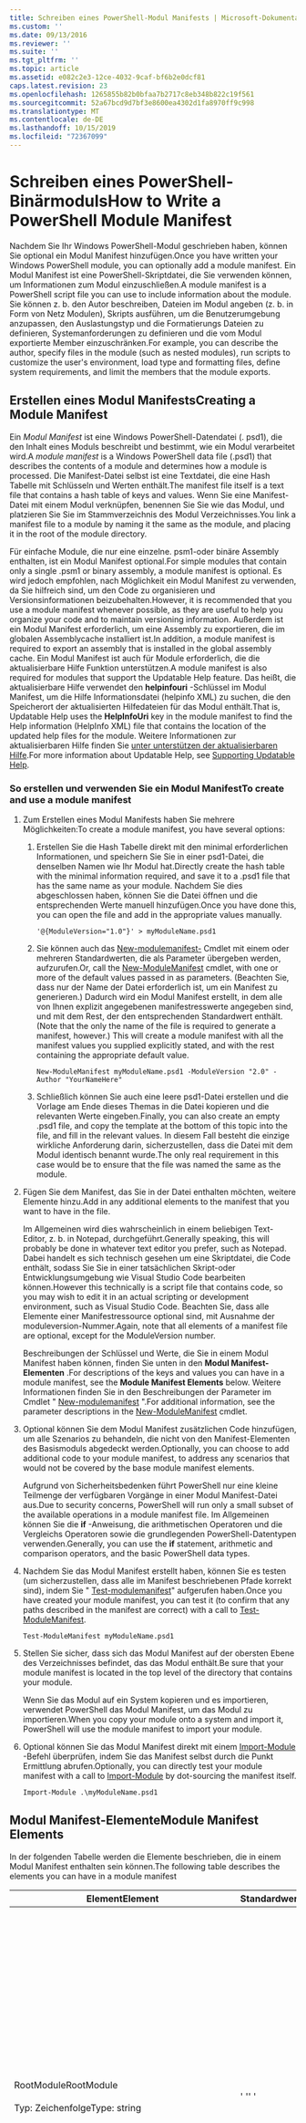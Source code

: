 ```yaml
---
title: Schreiben eines PowerShell-Modul Manifests | Microsoft-Dokumentation
ms.custom: ''
ms.date: 09/13/2016
ms.reviewer: ''
ms.suite: ''
ms.tgt_pltfrm: ''
ms.topic: article
ms.assetid: e082c2e3-12ce-4032-9caf-bf6b2e0dcf81
caps.latest.revision: 23
ms.openlocfilehash: 1265855b82b0bfaa7b2717c8eb348b822c19f561
ms.sourcegitcommit: 52a67bcd9d7bf3e8600ea4302d1fa8970ff9c998
ms.translationtype: MT
ms.contentlocale: de-DE
ms.lasthandoff: 10/15/2019
ms.locfileid: "72367099"
---
```

# <a name="how-to-write-a-powershell-module-manifest"></a><span data-ttu-id="0e5e0-102">Schreiben eines PowerShell-Binärmoduls</span><span class="sxs-lookup"><span data-stu-id="0e5e0-102">How to Write a PowerShell Module Manifest</span></span>

<span data-ttu-id="0e5e0-103">Nachdem Sie Ihr Windows PowerShell-Modul geschrieben haben, können Sie optional ein Modul Manifest hinzufügen.</span><span class="sxs-lookup"><span data-stu-id="0e5e0-103">Once you have written your Windows PowerShell module, you can optionally add a module manifest.</span></span> <span data-ttu-id="0e5e0-104">Ein Modul Manifest ist eine PowerShell-Skriptdatei, die Sie verwenden können, um Informationen zum Modul einzuschließen.</span><span class="sxs-lookup"><span data-stu-id="0e5e0-104">A module manifest is a PowerShell script file you can use to include information about the module.</span></span> <span data-ttu-id="0e5e0-105">Sie können z. b. den Autor beschreiben, Dateien im Modul angeben (z. b. in Form von Netz Modulen), Skripts ausführen, um die Benutzerumgebung anzupassen, den Auslastungstyp und die Formatierungs Dateien zu definieren, Systemanforderungen zu definieren und die vom Modul exportierte Member einzuschränken.</span><span class="sxs-lookup"><span data-stu-id="0e5e0-105">For example, you can describe the author, specify files in the module (such as nested modules), run scripts to customize the user's environment, load type and formatting files, define system requirements, and limit the members that the module exports.</span></span>

## <a name="creating-a-module-manifest"></a><span data-ttu-id="0e5e0-106">Erstellen eines Modul Manifests</span><span class="sxs-lookup"><span data-stu-id="0e5e0-106">Creating a Module Manifest</span></span>

<span data-ttu-id="0e5e0-107">Ein *Modul Manifest* ist eine Windows PowerShell-Datendatei (. psd1), die den Inhalt eines Moduls beschreibt und bestimmt, wie ein Modul verarbeitet wird.</span><span class="sxs-lookup"><span data-stu-id="0e5e0-107">A *module manifest* is a Windows PowerShell data file (.psd1) that describes the contents of a module and determines how a module is processed.</span></span> <span data-ttu-id="0e5e0-108">Die Manifest-Datei selbst ist eine Textdatei, die eine Hash Tabelle mit Schlüsseln und Werten enthält.</span><span class="sxs-lookup"><span data-stu-id="0e5e0-108">The manifest file itself is a text file that contains a hash table of keys and values.</span></span> <span data-ttu-id="0e5e0-109">Wenn Sie eine Manifest-Datei mit einem Modul verknüpfen, benennen Sie Sie wie das Modul, und platzieren Sie Sie im Stammverzeichnis des Modul Verzeichnisses.</span><span class="sxs-lookup"><span data-stu-id="0e5e0-109">You link a manifest file to a module by naming it the same as the module, and placing it in the root of the module directory.</span></span>

<span data-ttu-id="0e5e0-110">Für einfache Module, die nur eine einzelne. psm1-oder binäre Assembly enthalten, ist ein Modul Manifest optional.</span><span class="sxs-lookup"><span data-stu-id="0e5e0-110">For simple modules that contain only a single .psm1 or binary assembly, a module manifest is optional.</span></span> <span data-ttu-id="0e5e0-111">Es wird jedoch empfohlen, nach Möglichkeit ein Modul Manifest zu verwenden, da Sie hilfreich sind, um den Code zu organisieren und Versionsinformationen beizubehalten.</span><span class="sxs-lookup"><span data-stu-id="0e5e0-111">However, it is recommended that you use a module manifest whenever possible, as they are useful to help you organize your code and to maintain versioning information.</span></span> <span data-ttu-id="0e5e0-112">Außerdem ist ein Modul Manifest erforderlich, um eine Assembly zu exportieren, die im globalen Assemblycache installiert ist.</span><span class="sxs-lookup"><span data-stu-id="0e5e0-112">In addition, a module manifest is required to export an assembly that is installed in the global assembly cache.</span></span> <span data-ttu-id="0e5e0-113">Ein Modul Manifest ist auch für Module erforderlich, die die aktualisierbare Hilfe Funktion unterstützen.</span><span class="sxs-lookup"><span data-stu-id="0e5e0-113">A module manifest is also required for modules that support the Updatable Help feature.</span></span> <span data-ttu-id="0e5e0-114">Das heißt, die aktualisierbare Hilfe verwendet den **helpinfouri** -Schlüssel im Modul Manifest, um die Hilfe Informationsdatei (helpinfo XML) zu suchen, die den Speicherort der aktualisierten Hilfedateien für das Modul enthält.</span><span class="sxs-lookup"><span data-stu-id="0e5e0-114">That is, Updatable Help uses the **HelpInfoUri** key in the module manifest to find the Help information (HelpInfo XML) file that contains the location of the updated help files for the module.</span></span> <span data-ttu-id="0e5e0-115">Weitere Informationen zur aktualisierbaren Hilfe finden Sie [unter unterstützen der aktualisierbaren Hilfe](./supporting-updatable-help.md).</span><span class="sxs-lookup"><span data-stu-id="0e5e0-115">For more information about Updatable Help, see [Supporting Updatable Help](./supporting-updatable-help.md).</span></span>

### <a name="to-create-and-use-a-module-manifest"></a><span data-ttu-id="0e5e0-116">So erstellen und verwenden Sie ein Modul Manifest</span><span class="sxs-lookup"><span data-stu-id="0e5e0-116">To create and use a module manifest</span></span>

1. <span data-ttu-id="0e5e0-117">Zum Erstellen eines Modul Manifests haben Sie mehrere Möglichkeiten:</span><span class="sxs-lookup"><span data-stu-id="0e5e0-117">To create a module manifest, you have several options:</span></span>

   1. <span data-ttu-id="0e5e0-118">Erstellen Sie die Hash Tabelle direkt mit den minimal erforderlichen Informationen, und speichern Sie Sie in einer psd1-Datei, die denselben Namen wie Ihr Modul hat.</span><span class="sxs-lookup"><span data-stu-id="0e5e0-118">Directly create the hash table with the minimal information required, and save it to a .psd1 file that has the same name as your module.</span></span> <span data-ttu-id="0e5e0-119">Nachdem Sie dies abgeschlossen haben, können Sie die Datei öffnen und die entsprechenden Werte manuell hinzufügen.</span><span class="sxs-lookup"><span data-stu-id="0e5e0-119">Once you have done this, you can open the file and add in the appropriate values manually.</span></span>

      `'@{ModuleVersion="1.0"}' > myModuleName.psd1`

   2. <span data-ttu-id="0e5e0-120">Sie können auch das [New-modulemanifest-](/powershell/module/Microsoft.PowerShell.Core/New-ModuleManifest) Cmdlet mit einem oder mehreren Standardwerten, die als Parameter übergeben werden, aufzurufen.</span><span class="sxs-lookup"><span data-stu-id="0e5e0-120">Or, call the [New-ModuleManifest](/powershell/module/Microsoft.PowerShell.Core/New-ModuleManifest) cmdlet, with one or more of the default values passed in as parameters.</span></span> <span data-ttu-id="0e5e0-121">(Beachten Sie, dass nur der Name der Datei erforderlich ist, um ein Manifest zu generieren.) Dadurch wird ein Modul Manifest erstellt, in dem alle von Ihnen explizit angegebenen manifestresswerte angegeben sind, und mit dem Rest, der den entsprechenden Standardwert enthält.</span><span class="sxs-lookup"><span data-stu-id="0e5e0-121">(Note that the only the name of the file is required to generate a manifest, however.) This will create a module manifest with all the manifest values you supplied explicitly stated, and with the rest containing the appropriate default value.</span></span>

      `New-ModuleManifest myModuleName.psd1 -ModuleVersion "2.0" -Author "YourNameHere"`

   3. <span data-ttu-id="0e5e0-122">Schließlich können Sie auch eine leere psd1-Datei erstellen und die Vorlage am Ende dieses Themas in die Datei kopieren und die relevanten Werte eingeben.</span><span class="sxs-lookup"><span data-stu-id="0e5e0-122">Finally, you can also create an empty .psd1 file, and copy the template at the bottom of this topic into the file, and fill in the relevant values.</span></span> <span data-ttu-id="0e5e0-123">In diesem Fall besteht die einzige wirkliche Anforderung darin, sicherzustellen, dass die Datei mit dem Modul identisch benannt wurde.</span><span class="sxs-lookup"><span data-stu-id="0e5e0-123">The only real requirement in this case would be to ensure that the file was named the same as the module.</span></span>

2. <span data-ttu-id="0e5e0-124">Fügen Sie dem Manifest, das Sie in der Datei enthalten möchten, weitere Elemente hinzu.</span><span class="sxs-lookup"><span data-stu-id="0e5e0-124">Add in any additional elements to the manifest that you want to have in the file.</span></span>

   <span data-ttu-id="0e5e0-125">Im Allgemeinen wird dies wahrscheinlich in einem beliebigen Text-Editor, z. b. in Notepad, durchgeführt.</span><span class="sxs-lookup"><span data-stu-id="0e5e0-125">Generally speaking, this will probably be done in whatever text editor you prefer, such as Notepad.</span></span> <span data-ttu-id="0e5e0-126">Dabei handelt es sich technisch gesehen um eine Skriptdatei, die Code enthält, sodass Sie Sie in einer tatsächlichen Skript-oder Entwicklungsumgebung wie Visual Studio Code bearbeiten können.</span><span class="sxs-lookup"><span data-stu-id="0e5e0-126">However this technically is a script file that contains code, so you may wish to edit it in an actual scripting or development environment, such as Visual Studio Code.</span></span> <span data-ttu-id="0e5e0-127">Beachten Sie, dass alle Elemente einer Manifestressource optional sind, mit Ausnahme der moduleversion-Nummer.</span><span class="sxs-lookup"><span data-stu-id="0e5e0-127">Again, note that all elements of a manifest file are optional, except for the ModuleVersion number.</span></span>

   <span data-ttu-id="0e5e0-128">Beschreibungen der Schlüssel und Werte, die Sie in einem Modul Manifest haben können, finden Sie unten in den **Modul Manifest-Elementen** .</span><span class="sxs-lookup"><span data-stu-id="0e5e0-128">For descriptions of the keys and values you can have in a module manifest, see the **Module Manifest Elements** below.</span></span> <span data-ttu-id="0e5e0-129">Weitere Informationen finden Sie in den Beschreibungen der Parameter im Cmdlet " [New-modulemanifest](/powershell/module/Microsoft.PowerShell.Core/New-ModuleManifest) ".</span><span class="sxs-lookup"><span data-stu-id="0e5e0-129">For additional information, see the parameter descriptions in the  [New-ModuleManifest](/powershell/module/Microsoft.PowerShell.Core/New-ModuleManifest) cmdlet.</span></span>

3. <span data-ttu-id="0e5e0-130">Optional können Sie dem Modul Manifest zusätzlichen Code hinzufügen, um alle Szenarios zu behandeln, die nicht von den Manifest-Elementen des Basismoduls abgedeckt werden.</span><span class="sxs-lookup"><span data-stu-id="0e5e0-130">Optionally, you can choose to add additional code to your module manifest, to address any scenarios that would not be covered by the base module manifest elements.</span></span>

   <span data-ttu-id="0e5e0-131">Aufgrund von Sicherheitsbedenken führt PowerShell nur eine kleine Teilmenge der verfügbaren Vorgänge in einer Modul Manifest-Datei aus.</span><span class="sxs-lookup"><span data-stu-id="0e5e0-131">Due to security concerns, PowerShell will run only a small subset of the available operations in a module manifest file.</span></span> <span data-ttu-id="0e5e0-132">Im Allgemeinen können Sie die **if** -Anweisung, die arithmetischen Operatoren und die Vergleichs Operatoren sowie die grundlegenden PowerShell-Datentypen verwenden.</span><span class="sxs-lookup"><span data-stu-id="0e5e0-132">Generally, you can use the **if** statement, arithmetic and comparison operators, and the basic PowerShell data types.</span></span>

4. <span data-ttu-id="0e5e0-133">Nachdem Sie das Modul Manifest erstellt haben, können Sie es testen (um sicherzustellen, dass alle im Manifest beschriebenen Pfade korrekt sind), indem Sie " [Test-modulemanifest](/powershell/module/Microsoft.PowerShell.Core/Test-ModuleManifest)" aufgerufen haben.</span><span class="sxs-lookup"><span data-stu-id="0e5e0-133">Once you have created your module manifest, you can test it (to confirm that any paths described in the manifest are correct) with a call to [Test-ModuleManifest](/powershell/module/Microsoft.PowerShell.Core/Test-ModuleManifest).</span></span>

   `Test-ModuleManifest myModuleName.psd1`

5. <span data-ttu-id="0e5e0-134">Stellen Sie sicher, dass sich das Modul Manifest auf der obersten Ebene des Verzeichnisses befindet, das das Modul enthält.</span><span class="sxs-lookup"><span data-stu-id="0e5e0-134">Be sure that your module manifest is located in the top level of the directory that contains your module.</span></span>

   <span data-ttu-id="0e5e0-135">Wenn Sie das Modul auf ein System kopieren und es importieren, verwendet PowerShell das Modul Manifest, um das Modul zu importieren.</span><span class="sxs-lookup"><span data-stu-id="0e5e0-135">When you copy your module onto a system and import it, PowerShell will use the module manifest to import your module.</span></span>

6. <span data-ttu-id="0e5e0-136">Optional können Sie das Modul Manifest direkt mit einem [Import-Module](/powershell/module/Microsoft.PowerShell.Core/Import-Module) -Befehl überprüfen, indem Sie das Manifest selbst durch die Punkt Ermittlung abrufen.</span><span class="sxs-lookup"><span data-stu-id="0e5e0-136">Optionally, you can directly test your module manifest with a call to [Import-Module](/powershell/module/Microsoft.PowerShell.Core/Import-Module) by dot-sourcing the manifest itself.</span></span>

   `Import-Module .\myModuleName.psd1`

## <a name="module-manifest-elements"></a><span data-ttu-id="0e5e0-137">Modul Manifest-Elemente</span><span class="sxs-lookup"><span data-stu-id="0e5e0-137">Module Manifest Elements</span></span>

<span data-ttu-id="0e5e0-138">In der folgenden Tabelle werden die Elemente beschrieben, die in einem Modul Manifest enthalten sein können.</span><span class="sxs-lookup"><span data-stu-id="0e5e0-138">The following table describes the elements you can have in a module manifest</span></span>

|<span data-ttu-id="0e5e0-139">Element</span><span class="sxs-lookup"><span data-stu-id="0e5e0-139">Element</span></span>|<span data-ttu-id="0e5e0-140">Standardwert</span><span class="sxs-lookup"><span data-stu-id="0e5e0-140">Default</span></span>|<span data-ttu-id="0e5e0-141">Description</span><span class="sxs-lookup"><span data-stu-id="0e5e0-141">Description</span></span>|
|-------------|-------------|-----------------|
|<span data-ttu-id="0e5e0-142">RootModule</span><span class="sxs-lookup"><span data-stu-id="0e5e0-142">RootModule</span></span><br /><br /> <span data-ttu-id="0e5e0-143">Typ: Zeichenfolge</span><span class="sxs-lookup"><span data-stu-id="0e5e0-143">Type: string</span></span>|<span data-ttu-id="0e5e0-144">' '</span><span class="sxs-lookup"><span data-stu-id="0e5e0-144">' '</span></span>|<span data-ttu-id="0e5e0-145">Skript Modul oder binäre Modul Datei, die diesem Manifest zugeordnet ist.</span><span class="sxs-lookup"><span data-stu-id="0e5e0-145">Script module or binary module file associated with this manifest.</span></span> <span data-ttu-id="0e5e0-146">In früheren Versionen von PowerShell wurde dieses Element als "moduletoprocess" bezeichnet.</span><span class="sxs-lookup"><span data-stu-id="0e5e0-146">Previous versions of PowerShell called this element the ModuleToProcess.</span></span><br /><br /> <span data-ttu-id="0e5e0-147">Mögliche Typen für das Stamm Modul können leer sein (wodurch dies ein **Manifest** -Modul ist), der Name eines Skript Moduls (. psm1, bei dem es sich um ein **Skript** Modul handelt) oder der Name eines binären Moduls (. exe oder. dll), das als **binäres** Modul verwendet wird.</span><span class="sxs-lookup"><span data-stu-id="0e5e0-147">Possible types for the root module can be empty (which will make this a **Manifest** module), the name of a script module (.psm1, which makes this a **Script** module), or the name of a binary module (.exe or .dll, which makes this a **Binary** module).</span></span> <span data-ttu-id="0e5e0-148">Wenn Sie den Namen eines Modul Manifests (. psd1) oder eine Skriptdatei (. ps1) in diesem Element platzieren, tritt ein Fehler auf.</span><span class="sxs-lookup"><span data-stu-id="0e5e0-148">Placing the name of a module manifest (.psd1) or a script file (.ps1) in this element will cause an error to occur.</span></span>|
|<span data-ttu-id="0e5e0-149">ModuleVersion</span><span class="sxs-lookup"><span data-stu-id="0e5e0-149">ModuleVersion</span></span><br /><br /> <span data-ttu-id="0e5e0-150">Typ: Zeichenfolge</span><span class="sxs-lookup"><span data-stu-id="0e5e0-150">Type: string</span></span>|<span data-ttu-id="0e5e0-151">1.0</span><span class="sxs-lookup"><span data-stu-id="0e5e0-151">1.0</span></span>|<span data-ttu-id="0e5e0-152">Versionsnummer dieses Moduls.</span><span class="sxs-lookup"><span data-stu-id="0e5e0-152">Version number of this module.</span></span> <span data-ttu-id="0e5e0-153">Die Zeichenfolge muss in [System. Version] konvertiert werden können.</span><span class="sxs-lookup"><span data-stu-id="0e5e0-153">The string must be able to convert to [System.Version].</span></span> <span data-ttu-id="0e5e0-154">Das heißt, "#. #. #. #. #".</span><span class="sxs-lookup"><span data-stu-id="0e5e0-154">That is, '#.#.#.#.#'.</span></span> <span data-ttu-id="0e5e0-155">`Import-Module` lädt das erste Modul, das auf dem **$psModulePath** gefunden wird, das mit dem Namen übereinstimmt, und verfügt mindestens über eine "moduleversion", wie der `-MinimumVersion`-Parameter.</span><span class="sxs-lookup"><span data-stu-id="0e5e0-155">`Import-Module` will load the first module it finds on the **$psModulePath** that matches the name, and has at least as high a ModuleVersion, as the `-MinimumVersion` parameter.</span></span> <span data-ttu-id="0e5e0-156">Verwenden Sie stattdessen den @ no__t-0-Parameter, um eine bestimmte Version zu importieren.</span><span class="sxs-lookup"><span data-stu-id="0e5e0-156">To import a specific version, use the`-RequiredVersion` parameter, instead.</span></span><br /><br /> <span data-ttu-id="0e5e0-157">Beispiel: `ModuleVersion = '1.0'`</span><span class="sxs-lookup"><span data-stu-id="0e5e0-157">Example: `ModuleVersion = '1.0'`</span></span>|
|<span data-ttu-id="0e5e0-158">GUID</span><span class="sxs-lookup"><span data-stu-id="0e5e0-158">GUID</span></span><br /><br /> <span data-ttu-id="0e5e0-159">Typ: Zeichenfolge</span><span class="sxs-lookup"><span data-stu-id="0e5e0-159">Type: string</span></span>|<span data-ttu-id="0e5e0-160">Automatisch generierte GUID</span><span class="sxs-lookup"><span data-stu-id="0e5e0-160">Autogenerated GUID</span></span>|<span data-ttu-id="0e5e0-161">ID, die zur eindeutigen Identifizierung dieses Moduls verwendet wird.</span><span class="sxs-lookup"><span data-stu-id="0e5e0-161">ID used to uniquely identify this module.</span></span> <span data-ttu-id="0e5e0-162">Beachten Sie, dass Sie zurzeit kein Modul nach GUID importieren können.</span><span class="sxs-lookup"><span data-stu-id="0e5e0-162">Note that you cannot currently import a module by GUID.</span></span><br /><br /> <span data-ttu-id="0e5e0-163">Beispiel: `GUID = 'cfc45206-1e49-459d-a8ad-5b571ef94857'`</span><span class="sxs-lookup"><span data-stu-id="0e5e0-163">Example: `GUID = 'cfc45206-1e49-459d-a8ad-5b571ef94857'`</span></span>|
|<span data-ttu-id="0e5e0-164">Autor</span><span class="sxs-lookup"><span data-stu-id="0e5e0-164">Author</span></span><br /><br /> <span data-ttu-id="0e5e0-165">Typ: Zeichenfolge</span><span class="sxs-lookup"><span data-stu-id="0e5e0-165">Type: string</span></span>|<span data-ttu-id="0e5e0-166">Keine</span><span class="sxs-lookup"><span data-stu-id="0e5e0-166">None</span></span>|<span data-ttu-id="0e5e0-167">Autor dieses Moduls.</span><span class="sxs-lookup"><span data-stu-id="0e5e0-167">Author of this module.</span></span><br /><br /> <span data-ttu-id="0e5e0-168">Beispiel: `Author = 'AuthorNameHere'`</span><span class="sxs-lookup"><span data-stu-id="0e5e0-168">Example: `Author = 'AuthorNameHere'`</span></span>|
|<span data-ttu-id="0e5e0-169">CompanyName</span><span class="sxs-lookup"><span data-stu-id="0e5e0-169">CompanyName</span></span><br /><br /> <span data-ttu-id="0e5e0-170">Typ: Zeichenfolge</span><span class="sxs-lookup"><span data-stu-id="0e5e0-170">Type: string</span></span>|<span data-ttu-id="0e5e0-171">Unbekannt</span><span class="sxs-lookup"><span data-stu-id="0e5e0-171">Unknown</span></span>|<span data-ttu-id="0e5e0-172">Unternehmen oder Hersteller dieses Moduls.</span><span class="sxs-lookup"><span data-stu-id="0e5e0-172">Company or vendor of this module.</span></span><br /><br /> <span data-ttu-id="0e5e0-173">Beispiel: `CompanyName = 'Fabrikam'`</span><span class="sxs-lookup"><span data-stu-id="0e5e0-173">Example: `CompanyName = 'Fabrikam'`</span></span>|
|<span data-ttu-id="0e5e0-174">Urheberrecht</span><span class="sxs-lookup"><span data-stu-id="0e5e0-174">Copyright</span></span><br /><br /> <span data-ttu-id="0e5e0-175">Typ: Zeichenfolge</span><span class="sxs-lookup"><span data-stu-id="0e5e0-175">Type: string</span></span>|<span data-ttu-id="0e5e0-176">(c) [currentyear] [Author].</span><span class="sxs-lookup"><span data-stu-id="0e5e0-176">(c) [currentYear] [Author].</span></span> <span data-ttu-id="0e5e0-177">Alle Rechte vorbehalten.</span><span class="sxs-lookup"><span data-stu-id="0e5e0-177">All rights reserved.</span></span>|<span data-ttu-id="0e5e0-178">Copyright-Anweisung für dieses Modul.</span><span class="sxs-lookup"><span data-stu-id="0e5e0-178">Copyright statement for this module.</span></span><br /><br /> <span data-ttu-id="0e5e0-179">Beispiel: `Copyright = '2016 AuthorName. All rights reserved.'`</span><span class="sxs-lookup"><span data-stu-id="0e5e0-179">Example: `Copyright = '2016 AuthorName. All rights reserved.'`</span></span>|
|<span data-ttu-id="0e5e0-180">Description</span><span class="sxs-lookup"><span data-stu-id="0e5e0-180">Description</span></span><br /><br /> <span data-ttu-id="0e5e0-181">Typ: Zeichenfolge</span><span class="sxs-lookup"><span data-stu-id="0e5e0-181">Type: string</span></span>|<span data-ttu-id="0e5e0-182">' '</span><span class="sxs-lookup"><span data-stu-id="0e5e0-182">' '</span></span>|<span data-ttu-id="0e5e0-183">Beschreibung der von diesem Modul bereitgestellten Funktionalität.</span><span class="sxs-lookup"><span data-stu-id="0e5e0-183">Description of the functionality provided by this module.</span></span><br /><br /> <span data-ttu-id="0e5e0-184">Beispiel: `Description = 'This is a description of a module.'`</span><span class="sxs-lookup"><span data-stu-id="0e5e0-184">Example: `Description = 'This is a description of a module.'`</span></span>|
|<span data-ttu-id="0e5e0-185">PowerShellVersion</span><span class="sxs-lookup"><span data-stu-id="0e5e0-185">PowerShellVersion</span></span><br /><br /> <span data-ttu-id="0e5e0-186">Typ: Zeichenfolge</span><span class="sxs-lookup"><span data-stu-id="0e5e0-186">Type: string</span></span>|<span data-ttu-id="0e5e0-187">' '</span><span class="sxs-lookup"><span data-stu-id="0e5e0-187">' '</span></span>|<span data-ttu-id="0e5e0-188">Mindestens erforderliche Version der Windows PowerShell-Engine, die von diesem Modul benötigt wird.</span><span class="sxs-lookup"><span data-stu-id="0e5e0-188">Minimum version of the Windows PowerShell engine required by this module.</span></span> <span data-ttu-id="0e5e0-189">Aktuelle gültige Werte sind 1,0, 2,0, 3,0, 4,0 und 5,0.</span><span class="sxs-lookup"><span data-stu-id="0e5e0-189">Current valid values are 1.0, 2.0, 3.0, 4.0, and 5.0.</span></span><br /><br /> <span data-ttu-id="0e5e0-190">Beispiel: `PowerShellVersion = '5.0'`</span><span class="sxs-lookup"><span data-stu-id="0e5e0-190">Example: `PowerShellVersion = '5.0'`</span></span>|
|<span data-ttu-id="0e5e0-191">Powershellhostname</span><span class="sxs-lookup"><span data-stu-id="0e5e0-191">PowerShellHostName</span></span><br /><br /> <span data-ttu-id="0e5e0-192">Typ: Zeichenfolge</span><span class="sxs-lookup"><span data-stu-id="0e5e0-192">Type: string</span></span>|<span data-ttu-id="0e5e0-193">' '</span><span class="sxs-lookup"><span data-stu-id="0e5e0-193">' '</span></span>|<span data-ttu-id="0e5e0-194">Gibt den Namen des Windows PowerShell-Hosts an, der für das Modul erforderlich ist.</span><span class="sxs-lookup"><span data-stu-id="0e5e0-194">Specifies the name of the Windows PowerShell host that is required by the module.</span></span> <span data-ttu-id="0e5e0-195">Dieser Name wird von Windows PowerShell bereitgestellt.</span><span class="sxs-lookup"><span data-stu-id="0e5e0-195">This name is provided by Windows PowerShell.</span></span> <span data-ttu-id="0e5e0-196">Um den Namen eines Host Programms zu suchen, geben Sie im Programm Folgendes ein: `$host.name`.</span><span class="sxs-lookup"><span data-stu-id="0e5e0-196">To find the name of a host program, in the program, type: `$host.name` .</span></span><br /><br /> <span data-ttu-id="0e5e0-197">Beispiel: `PowerShellHostName = 'Windows PowerShell ISE Host'`</span><span class="sxs-lookup"><span data-stu-id="0e5e0-197">Example: `PowerShellHostName = 'Windows PowerShell ISE Host'`</span></span>|
|<span data-ttu-id="0e5e0-198">Powershellhostversion</span><span class="sxs-lookup"><span data-stu-id="0e5e0-198">PowerShellHostVersion</span></span><br /><br /> <span data-ttu-id="0e5e0-199">Typ: Zeichenfolge</span><span class="sxs-lookup"><span data-stu-id="0e5e0-199">Type: string</span></span>|<span data-ttu-id="0e5e0-200">' '</span><span class="sxs-lookup"><span data-stu-id="0e5e0-200">' '</span></span>|<span data-ttu-id="0e5e0-201">Mindestens erforderliche Version des Windows PowerShell-Hosts, die von diesem Modul benötigt wird.</span><span class="sxs-lookup"><span data-stu-id="0e5e0-201">Minimum version of the Windows PowerShell host required by this module.</span></span><br /><br /> <span data-ttu-id="0e5e0-202">Beispiel: `PowerShellHostVersion = '2.0'`</span><span class="sxs-lookup"><span data-stu-id="0e5e0-202">Example: `PowerShellHostVersion = '2.0'`</span></span>|
|<span data-ttu-id="0e5e0-203">Dotnetframeworkversion</span><span class="sxs-lookup"><span data-stu-id="0e5e0-203">DotNetFrameworkVersion</span></span><br /><br /> <span data-ttu-id="0e5e0-204">Typ: Zeichenfolge</span><span class="sxs-lookup"><span data-stu-id="0e5e0-204">Type: string</span></span>|<span data-ttu-id="0e5e0-205">' '</span><span class="sxs-lookup"><span data-stu-id="0e5e0-205">' '</span></span>|<span data-ttu-id="0e5e0-206">Mindestens erforderliche Version Microsoft .NET Frameworks, die von diesem Modul benötigt wird.</span><span class="sxs-lookup"><span data-stu-id="0e5e0-206">Minimum version of Microsoft .NET Framework required by this module.</span></span><br /><br /> <span data-ttu-id="0e5e0-207">Beispiel: `DotNetFrameworkVersion = '3.5'`</span><span class="sxs-lookup"><span data-stu-id="0e5e0-207">Example: `DotNetFrameworkVersion = '3.5'`</span></span>|
|<span data-ttu-id="0e5e0-208">CLRVersion</span><span class="sxs-lookup"><span data-stu-id="0e5e0-208">CLRVersion</span></span><br /><br /> <span data-ttu-id="0e5e0-209">Typ: Zeichenfolge</span><span class="sxs-lookup"><span data-stu-id="0e5e0-209">Type: string</span></span>|<span data-ttu-id="0e5e0-210">' '</span><span class="sxs-lookup"><span data-stu-id="0e5e0-210">' '</span></span>|<span data-ttu-id="0e5e0-211">Die für dieses Modul erforderliche Mindestversion des Common Language Runtime (CLR).</span><span class="sxs-lookup"><span data-stu-id="0e5e0-211">Minimum version of the common language runtime (CLR) required by this module.</span></span><br /><br /> <span data-ttu-id="0e5e0-212">Beispiel: `CLRVersion = '3.5'`</span><span class="sxs-lookup"><span data-stu-id="0e5e0-212">Example: `CLRVersion = '3.5'`</span></span>|
|<span data-ttu-id="0e5e0-213">ProcessorArchitecture</span><span class="sxs-lookup"><span data-stu-id="0e5e0-213">ProcessorArchitecture</span></span><br /><br /> <span data-ttu-id="0e5e0-214">Typ: Zeichenfolge</span><span class="sxs-lookup"><span data-stu-id="0e5e0-214">Type: string</span></span>|<span data-ttu-id="0e5e0-215">' '</span><span class="sxs-lookup"><span data-stu-id="0e5e0-215">' '</span></span>|<span data-ttu-id="0e5e0-216">Die Prozessorarchitektur (None, x86, amd64), die für dieses Modul erforderlich ist.</span><span class="sxs-lookup"><span data-stu-id="0e5e0-216">Processor architecture (None, X86, Amd64) required by this module.</span></span> <span data-ttu-id="0e5e0-217">Gültige Werte sind x86, AMD64, IA64 und None (unbekannt oder nicht angegeben).</span><span class="sxs-lookup"><span data-stu-id="0e5e0-217">Valid values are x86, AMD64, IA64, and None (unknown or unspecified).</span></span><br /><br /> <span data-ttu-id="0e5e0-218">Beispiel: `ProcessorArchitecture = 'x86'`</span><span class="sxs-lookup"><span data-stu-id="0e5e0-218">Example: `ProcessorArchitecture = 'x86'`</span></span>|
|<span data-ttu-id="0e5e0-219">RequiredModules</span><span class="sxs-lookup"><span data-stu-id="0e5e0-219">RequiredModules</span></span><br /><br /> <span data-ttu-id="0e5e0-220">Type: [String []]</span><span class="sxs-lookup"><span data-stu-id="0e5e0-220">Type: [string[]]</span></span>|<span data-ttu-id="0e5e0-221">@()</span><span class="sxs-lookup"><span data-stu-id="0e5e0-221">@()</span></span>|<span data-ttu-id="0e5e0-222">Module, die vor dem Importieren dieses Moduls in die globale Umgebung importiert werden müssen.</span><span class="sxs-lookup"><span data-stu-id="0e5e0-222">Modules that must be imported into the global environment prior to importing this module.</span></span> <span data-ttu-id="0e5e0-223">Dadurch werden alle aufgeführten Module geladen, sofern Sie nicht bereits geladen wurden.</span><span class="sxs-lookup"><span data-stu-id="0e5e0-223">This will load any modules listed unless they have already been loaded.</span></span> <span data-ttu-id="0e5e0-224">(Beispielsweise könnten einige Module bereits durch ein anderes Modul geladen worden sein.)</span><span class="sxs-lookup"><span data-stu-id="0e5e0-224">(For example, some modules may already be loaded by a different module.).</span></span> <span data-ttu-id="0e5e0-225">Es ist auch möglich, eine bestimmte Version anzugeben, die mit `RequiredVersion` geladen werden soll, anstatt `ModuleVersion`.</span><span class="sxs-lookup"><span data-stu-id="0e5e0-225">It is also possible to specify a specific version to load using `RequiredVersion` rather than `ModuleVersion`.</span></span> <span data-ttu-id="0e5e0-226">Wenn Sie `ModuleVersion` verwenden, wird die neueste Version geladen, die mindestens mit der angegebenen Version verfügbar ist.</span><span class="sxs-lookup"><span data-stu-id="0e5e0-226">When using `ModuleVersion` it will load the newest version available with a minimum of the version specified.</span></span><br /><br /> <span data-ttu-id="0e5e0-227">Beispiel: `RequiredModules = @(@{ModuleName="myDependentModule"; ModuleVersion="2.0"; Guid="cfc45206-1e49-459d-a8ad-5b571ef94857"})`</span><span class="sxs-lookup"><span data-stu-id="0e5e0-227">Example: `RequiredModules = @(@{ModuleName="myDependentModule"; ModuleVersion="2.0"; Guid="cfc45206-1e49-459d-a8ad-5b571ef94857"})`</span></span><br /><br /> <span data-ttu-id="0e5e0-228">Beispiel: `RequiredModules = @(@{ModuleName="myDependentModule"; RequiredVersion="1.5"; Guid="cfc45206-1e49-459d-a8ad-5b571ef94857"})`</span><span class="sxs-lookup"><span data-stu-id="0e5e0-228">Example: `RequiredModules = @(@{ModuleName="myDependentModule"; RequiredVersion="1.5"; Guid="cfc45206-1e49-459d-a8ad-5b571ef94857"})`</span></span>|
|<span data-ttu-id="0e5e0-229">Requirements dassemblys</span><span class="sxs-lookup"><span data-stu-id="0e5e0-229">RequiredAssemblies</span></span><br /><br /> <span data-ttu-id="0e5e0-230">Type: [String []]</span><span class="sxs-lookup"><span data-stu-id="0e5e0-230">Type: [string[]]</span></span>|<span data-ttu-id="0e5e0-231">@()</span><span class="sxs-lookup"><span data-stu-id="0e5e0-231">@()</span></span>|<span data-ttu-id="0e5e0-232">Assemblys, die vor dem Importieren dieses Moduls geladen werden müssen.</span><span class="sxs-lookup"><span data-stu-id="0e5e0-232">Assemblies that must be loaded prior to importing this module.</span></span><br /><br /> <span data-ttu-id="0e5e0-233">Beachten Sie, dass PowerShell im Gegensatz zu Requirements dmodules die Requirements dassemblys lädt, wenn Sie nicht bereits geladen sind.</span><span class="sxs-lookup"><span data-stu-id="0e5e0-233">Note that unlike RequiredModules, PowerShell will load the RequiredAssemblies if they are not already loaded.</span></span>|
|<span data-ttu-id="0e5e0-234">ScriptsToProcess</span><span class="sxs-lookup"><span data-stu-id="0e5e0-234">ScriptsToProcess</span></span><br /><br /> <span data-ttu-id="0e5e0-235">Type: [String []]</span><span class="sxs-lookup"><span data-stu-id="0e5e0-235">Type: [string[]]</span></span>|<span data-ttu-id="0e5e0-236">@()</span><span class="sxs-lookup"><span data-stu-id="0e5e0-236">@()</span></span>|<span data-ttu-id="0e5e0-237">Skriptdateien (. ps1), die im Sitzungszustand des Aufrufers ausgeführt werden, wenn das Modul importiert wird.</span><span class="sxs-lookup"><span data-stu-id="0e5e0-237">Script (.ps1) files that are run in the caller's session state when the module is imported.</span></span> <span data-ttu-id="0e5e0-238">Dabei kann es sich um den globalen Sitzungs Status oder, bei genetzten Modulen, um den Sitzungszustand eines anderen Moduls handeln.</span><span class="sxs-lookup"><span data-stu-id="0e5e0-238">This could be the global session state or, for nested modules, the session state of another module.</span></span> <span data-ttu-id="0e5e0-239">Sie können diese Skripts verwenden, um eine Umgebung so vorzubereiten, wie Sie ein Anmelde Skript verwenden können.</span><span class="sxs-lookup"><span data-stu-id="0e5e0-239">You can use these scripts to prepare an environment just as you might use a login script.</span></span><br /><br /> <span data-ttu-id="0e5e0-240">Diese Skripts werden ausgeführt, bevor eines der im Manifest aufgelisteten Module geladen wird.</span><span class="sxs-lookup"><span data-stu-id="0e5e0-240">These scripts are run before any of the modules listed in the manifest are loaded.</span></span>|
|<span data-ttu-id="0e5e0-241">Typestoprocess</span><span class="sxs-lookup"><span data-stu-id="0e5e0-241">TypesToProcess</span></span><br /><br /> <span data-ttu-id="0e5e0-242">Type: [String []]</span><span class="sxs-lookup"><span data-stu-id="0e5e0-242">Type: [string[]]</span></span>|<span data-ttu-id="0e5e0-243">@()</span><span class="sxs-lookup"><span data-stu-id="0e5e0-243">@()</span></span>|<span data-ttu-id="0e5e0-244">Geben Sie beim Importieren dieses Moduls Dateien (. ps1xml) ein, die geladen werden sollen.</span><span class="sxs-lookup"><span data-stu-id="0e5e0-244">Type files (.ps1xml) to be loaded when importing this module.</span></span>|
|<span data-ttu-id="0e5e0-245">Formatstoprocess</span><span class="sxs-lookup"><span data-stu-id="0e5e0-245">FormatsToProcess</span></span><br /><br /> <span data-ttu-id="0e5e0-246">Type: [String []]</span><span class="sxs-lookup"><span data-stu-id="0e5e0-246">Type: [string[]]</span></span>|<span data-ttu-id="0e5e0-247">@()</span><span class="sxs-lookup"><span data-stu-id="0e5e0-247">@()</span></span>|<span data-ttu-id="0e5e0-248">Format Dateien (. ps1xml), die beim Importieren dieses Moduls geladen werden.</span><span class="sxs-lookup"><span data-stu-id="0e5e0-248">Format files (.ps1xml) to be loaded when importing this module.</span></span>|
|<span data-ttu-id="0e5e0-249">NestedModules</span><span class="sxs-lookup"><span data-stu-id="0e5e0-249">NestedModules</span></span><br /><br /> <span data-ttu-id="0e5e0-250">Type: [String []]</span><span class="sxs-lookup"><span data-stu-id="0e5e0-250">Type: [string[]]</span></span>|<span data-ttu-id="0e5e0-251">@()</span><span class="sxs-lookup"><span data-stu-id="0e5e0-251">@()</span></span>|<span data-ttu-id="0e5e0-252">Module, die als geclusterte Module des Moduls importiert werden sollen, das in rootmodule/moduletoprocess angegeben ist.</span><span class="sxs-lookup"><span data-stu-id="0e5e0-252">Modules to import as nested modules of the module specified in RootModule/ModuleToProcess.</span></span><br /><br /> <span data-ttu-id="0e5e0-253">Das Hinzufügen eines Modulnamens zu diesem Element ähnelt dem Aufrufen von `Import-Module` innerhalb Ihres Skripts oder Assemblycodes.</span><span class="sxs-lookup"><span data-stu-id="0e5e0-253">Adding a module name to this element is similar to calling `Import-Module` from within your script or assembly code.</span></span> <span data-ttu-id="0e5e0-254">Der Hauptunterschied besteht darin, dass Sie leichter erkennen können, was Sie hier in der Manifest-Datei laden.</span><span class="sxs-lookup"><span data-stu-id="0e5e0-254">The main difference is that it's easier to see what you are loading here in the manifest file.</span></span> <span data-ttu-id="0e5e0-255">Wenn ein Modul hier nicht geladen werden kann, haben Sie das eigentliche Modul noch nicht geladen.</span><span class="sxs-lookup"><span data-stu-id="0e5e0-255">Also, if a module fails to load here, you will not yet have loaded your actual module.</span></span><br /><br /> <span data-ttu-id="0e5e0-256">Zusätzlich zu anderen Modulen können Sie auch Skriptdateien (. ps1) hier laden.</span><span class="sxs-lookup"><span data-stu-id="0e5e0-256">In addition to other modules, you may also load script (.ps1) files here.</span></span> <span data-ttu-id="0e5e0-257">Diese Dateien werden im Kontext des root-Moduls ausgeführt.</span><span class="sxs-lookup"><span data-stu-id="0e5e0-257">These files will execute in the context of the root module.</span></span> <span data-ttu-id="0e5e0-258">(Dies entspricht der Punkt Beschaffung des Skripts in ihrem Stamm Modul.)</span><span class="sxs-lookup"><span data-stu-id="0e5e0-258">(This is equivalent to dot sourcing the script in your root module.)</span></span>|
|<span data-ttu-id="0e5e0-259">"Functionstoexport"</span><span class="sxs-lookup"><span data-stu-id="0e5e0-259">FunctionsToExport</span></span><br /><br /> <span data-ttu-id="0e5e0-260">Type: [String []]</span><span class="sxs-lookup"><span data-stu-id="0e5e0-260">Type: [string[]]</span></span>|<span data-ttu-id="0e5e0-261">@()</span><span class="sxs-lookup"><span data-stu-id="0e5e0-261">@()</span></span>|<span data-ttu-id="0e5e0-262">Gibt die Funktionen an, die das Modul exportiert (Platzhalter Zeichen sind zulässig, aber davon abgeraten), in den Sitzungszustand des Aufrufers</span><span class="sxs-lookup"><span data-stu-id="0e5e0-262">Specifies the functions that the module exports (wildcard characters are permitted but discouraged) to the caller's session state.</span></span> <span data-ttu-id="0e5e0-263">Standardmäßig werden keine Funktionen exportiert.</span><span class="sxs-lookup"><span data-stu-id="0e5e0-263">By default, no functions are exported.</span></span> <span data-ttu-id="0e5e0-264">Sie können diesen Schlüssel verwenden, um die Funktionen aufzulisten, die vom Modul exportiert werden.</span><span class="sxs-lookup"><span data-stu-id="0e5e0-264">You can use this key to list the functions that are exported by the module.</span></span><br /><br /> <span data-ttu-id="0e5e0-265">Der Sitzungszustand des Aufrufers kann der globale Sitzungs Status oder, bei einem anderen Modul, der Sitzungszustand eines anderen Moduls sein.</span><span class="sxs-lookup"><span data-stu-id="0e5e0-265">The caller's session state can be the global session state or, for nested modules, the session state of another module.</span></span> <span data-ttu-id="0e5e0-266">Beim Verketten von geschachtelte-Modulen werden alle Funktionen, die von einem geschachtelte-Modul exportiert werden, in den globalen Sitzungszustand exportiert, es sei denn, ein Modul in der Kette schränkt die Funktion mit dem functionstoexport-Schlüssel ein.</span><span class="sxs-lookup"><span data-stu-id="0e5e0-266">When chaining nested modules, all functions that are exported by a nested module will be exported to the global session state unless a module in the chain restricts the function by using the FunctionsToExport key.</span></span><br /><br /> <span data-ttu-id="0e5e0-267">Wenn das Manifest auch Aliase für die Funktionen exportiert, kann dieser Schlüsselfunktionen entfernen, deren Aliase im Schlüssel "aliasestoexport" aufgeführt sind, aber dieser Schlüssel kann der Liste keine Funktions Aliase hinzufügen.</span><span class="sxs-lookup"><span data-stu-id="0e5e0-267">If the manifest also exports aliases for the functions, this key can remove functions whose aliases are listed in the AliasesToExport key, but this key cannot add function aliases to the list.</span></span>|
|<span data-ttu-id="0e5e0-268">"Cmdletstoexport"</span><span class="sxs-lookup"><span data-stu-id="0e5e0-268">CmdletsToExport</span></span><br /><br /> <span data-ttu-id="0e5e0-269">Type: [String []]</span><span class="sxs-lookup"><span data-stu-id="0e5e0-269">Type: [string[]]</span></span>|<span data-ttu-id="0e5e0-270">@()</span><span class="sxs-lookup"><span data-stu-id="0e5e0-270">@()</span></span>|<span data-ttu-id="0e5e0-271">Gibt die Cmdlets an, die das Modul exportiert (Platzhalter Zeichen sind zulässig, werden jedoch nicht empfohlen).</span><span class="sxs-lookup"><span data-stu-id="0e5e0-271">Specifies the cmdlets that the module exports (wildcard characters are permitted but discouraged).</span></span> <span data-ttu-id="0e5e0-272">Standardmäßig werden keine Cmdlets exportiert.</span><span class="sxs-lookup"><span data-stu-id="0e5e0-272">By default, no cmdlets are exported.</span></span> <span data-ttu-id="0e5e0-273">Mit diesem Schlüssel können Sie die Cmdlets auflisten, die vom Modul exportiert werden.</span><span class="sxs-lookup"><span data-stu-id="0e5e0-273">You can use this key to list the cmdlets that are exported by the module.</span></span><br /><br /> <span data-ttu-id="0e5e0-274">Der Sitzungszustand des Aufrufers kann der globale Sitzungs Status oder, bei einem anderen Modul, der Sitzungszustand eines anderen Moduls sein.</span><span class="sxs-lookup"><span data-stu-id="0e5e0-274">The caller's session state can be the global session state or, for nested modules, the session state of another module.</span></span> <span data-ttu-id="0e5e0-275">Beim Verketten von geschachtelte-Modulen werden alle Cmdlets, die von einem geschachtelte-Modul exportiert werden, letztendlich in den globalen Sitzungs Status exportiert, es sei denn, ein Modul in der Kette schränkt das Cmdlet mit dem cmdletstoexport-Schlüssel ein.</span><span class="sxs-lookup"><span data-stu-id="0e5e0-275">When you are chaining nested modules, all cmdlets that are exported by a nested module will be ultimately exported to the global session state unless a module in the chain restricts the cmdlet by using the CmdletsToExport key.</span></span><br /><br /> <span data-ttu-id="0e5e0-276">Wenn das Manifest auch Aliase für die Cmdlets exportiert, kann dieser Schlüssel Cmdlets entfernen, deren Aliase im Schlüssel "aliasestoexport" aufgeführt sind. dieser Schlüssel kann jedoch keine Cmdlet-Aliase zur Liste hinzufügen.</span><span class="sxs-lookup"><span data-stu-id="0e5e0-276">If the manifest also exports aliases for the cmdlets, this key can remove cmdlets whose aliases are listed in the AliasesToExport key, but this key cannot add cmdlet aliases to the list.</span></span>|
|<span data-ttu-id="0e5e0-277">Variablestoexport</span><span class="sxs-lookup"><span data-stu-id="0e5e0-277">VariablesToExport</span></span><br /><br /> <span data-ttu-id="0e5e0-278">Typ: Zeichenfolge</span><span class="sxs-lookup"><span data-stu-id="0e5e0-278">Type: string</span></span>|<span data-ttu-id="0e5e0-279">'\*'</span><span class="sxs-lookup"><span data-stu-id="0e5e0-279">'\*'</span></span>|<span data-ttu-id="0e5e0-280">Gibt die Variablen an, die das Modul exportiert (Platzhalter Zeichen sind zulässig), in den Sitzungszustand des Aufrufers.</span><span class="sxs-lookup"><span data-stu-id="0e5e0-280">Specifies the variables that the module exports (wildcard characters are permitted) to the caller's session state.</span></span> <span data-ttu-id="0e5e0-281">Standardmäßig werden alle Variablen exportiert.</span><span class="sxs-lookup"><span data-stu-id="0e5e0-281">By default, all variables are exported.</span></span> <span data-ttu-id="0e5e0-282">Sie können diesen Schlüssel verwenden, um die Variablen einzuschränken, die vom Modul exportiert werden.</span><span class="sxs-lookup"><span data-stu-id="0e5e0-282">You can use this key to restrict the variables that are exported by the module.</span></span><br /><br /> <span data-ttu-id="0e5e0-283">Der Sitzungszustand des Aufrufers kann der globale Sitzungs Status oder, bei einem anderen Modul, der Sitzungszustand eines anderen Moduls sein.</span><span class="sxs-lookup"><span data-stu-id="0e5e0-283">The caller's session state can be the global session state or, for nested modules, the session state of another module.</span></span> <span data-ttu-id="0e5e0-284">Beim Verketten von geschachtelte-Modulen werden alle Variablen, die von einem geschachtelte-Modul exportiert werden, in den globalen Sitzungszustand exportiert, es sei denn, ein Modul in der Kette schränkt die Variable mit dem variablestoexport-Schlüssel ein.</span><span class="sxs-lookup"><span data-stu-id="0e5e0-284">When you are chaining nested modules, all variables that are exported by a nested module will be exported to the global session state unless a module in the chain restricts the variable by using the VariablesToExport key.</span></span><br /><br /> <span data-ttu-id="0e5e0-285">Wenn das Manifest auch Aliase für die Variablen exportiert, kann dieser Schlüsselvariablen entfernen, deren Aliase im Schlüssel "aliasestoexport" aufgeführt sind, aber dieser Schlüssel kann der Liste keine Variablen Aliase hinzufügen.</span><span class="sxs-lookup"><span data-stu-id="0e5e0-285">If the manifest also exports aliases for the variables, this key can remove variables whose aliases are listed in the AliasesToExport key, but this key cannot add variable aliases to the list.</span></span>|
|<span data-ttu-id="0e5e0-286">AliasesToExport</span><span class="sxs-lookup"><span data-stu-id="0e5e0-286">AliasesToExport</span></span><br /><br /> <span data-ttu-id="0e5e0-287">Type: [String []]</span><span class="sxs-lookup"><span data-stu-id="0e5e0-287">Type: [string[]]</span></span>|<span data-ttu-id="0e5e0-288">@()</span><span class="sxs-lookup"><span data-stu-id="0e5e0-288">@()</span></span>|<span data-ttu-id="0e5e0-289">Gibt die Aliase an, die das Modul exportiert (Platzhalter Zeichen sind zulässig, aber davon abgeraten), in den Sitzungszustand des Aufrufers.</span><span class="sxs-lookup"><span data-stu-id="0e5e0-289">Specifies the aliases that the module exports (wildcard characters are permitted but discouraged) to the caller's session state.</span></span> <span data-ttu-id="0e5e0-290">Standardmäßig werden keine Aliase exportiert.</span><span class="sxs-lookup"><span data-stu-id="0e5e0-290">By default, no aliases are exported.</span></span> <span data-ttu-id="0e5e0-291">Mit diesem Schlüssel können Sie die Aliase auflisten, die vom Modul exportiert werden.</span><span class="sxs-lookup"><span data-stu-id="0e5e0-291">You can use this key to list the aliases that are exported by the module.</span></span><br /><br /> <span data-ttu-id="0e5e0-292">Der Sitzungszustand des Aufrufers kann der globale Sitzungs Status oder, bei einem anderen Modul, der Sitzungszustand eines anderen Moduls sein.</span><span class="sxs-lookup"><span data-stu-id="0e5e0-292">The caller's session state can be the global session state or, for nested modules, the session state of another module.</span></span> <span data-ttu-id="0e5e0-293">Beim Verketten von geschachtelte-Modulen werden alle Aliase, die von einem geschachtelte-Modul exportiert werden, letztendlich in den globalen Sitzungs Status exportiert, es sei denn, ein Modul in der Kette schränkt den Alias mithilfe des aliasestoexport-Schlüssels ein.</span><span class="sxs-lookup"><span data-stu-id="0e5e0-293">When you are chaining nested modules, all aliases that are exported by a nested module will be ultimately exported to the global session state unless a module in the chain restricts the alias by using the AliasesToExport key.</span></span>|
|<span data-ttu-id="0e5e0-294">Modulliste</span><span class="sxs-lookup"><span data-stu-id="0e5e0-294">ModuleList</span></span><br /><br /> <span data-ttu-id="0e5e0-295">Type: [String []]</span><span class="sxs-lookup"><span data-stu-id="0e5e0-295">Type: [string[]]</span></span>|<span data-ttu-id="0e5e0-296">@()</span><span class="sxs-lookup"><span data-stu-id="0e5e0-296">@()</span></span>|<span data-ttu-id="0e5e0-297">Gibt alle Module an, die mit diesem Modul verpackt werden.</span><span class="sxs-lookup"><span data-stu-id="0e5e0-297">Specifies all the modules that are packaged with this module.</span></span> <span data-ttu-id="0e5e0-298">Diese Module können anhand des Namens (eine durch Trennzeichen getrennte Zeichenfolge) oder als Hash Tabelle mit ModuleName-und GUID-Schlüsseln eingegeben werden.</span><span class="sxs-lookup"><span data-stu-id="0e5e0-298">These modules can be entered by name (a comma-separated string) or as a hash table with ModuleName and GUID keys.</span></span> <span data-ttu-id="0e5e0-299">Die Hash Tabelle kann auch einen optionalen moduleversion-Schlüssel aufweisen.</span><span class="sxs-lookup"><span data-stu-id="0e5e0-299">The hash table can also have an optional ModuleVersion key.</span></span> <span data-ttu-id="0e5e0-300">Der moduelist-Schlüssel ist so konzipiert, dass er als Modul bestand fungiert.</span><span class="sxs-lookup"><span data-stu-id="0e5e0-300">The ModuleList key is designed to act as a module inventory.</span></span> <span data-ttu-id="0e5e0-301">Diese Module werden nicht automatisch verarbeitet.</span><span class="sxs-lookup"><span data-stu-id="0e5e0-301">These modules are not automatically processed.</span></span>|
|<span data-ttu-id="0e5e0-302">FileList</span><span class="sxs-lookup"><span data-stu-id="0e5e0-302">FileList</span></span><br /><br /> <span data-ttu-id="0e5e0-303">Type: [String []]</span><span class="sxs-lookup"><span data-stu-id="0e5e0-303">Type: [string[]]</span></span>|<span data-ttu-id="0e5e0-304">@()</span><span class="sxs-lookup"><span data-stu-id="0e5e0-304">@()</span></span>|<span data-ttu-id="0e5e0-305">Liste aller mit diesem Modul verpackten Dateien.</span><span class="sxs-lookup"><span data-stu-id="0e5e0-305">List of all files packaged with this module.</span></span> <span data-ttu-id="0e5e0-306">Wie bei modulelist ist FileList, Sie als Inventarliste zu unterstützen, und wird andernfalls nicht verarbeitet.</span><span class="sxs-lookup"><span data-stu-id="0e5e0-306">As with ModuleList, FileList is to assist you as an inventory list, and is not otherwise processed.</span></span>|
|<span data-ttu-id="0e5e0-307">PrivateData</span><span class="sxs-lookup"><span data-stu-id="0e5e0-307">PrivateData</span></span><br /><br /> <span data-ttu-id="0e5e0-308">Type: [Object]</span><span class="sxs-lookup"><span data-stu-id="0e5e0-308">Type: [object]</span></span>|<span data-ttu-id="0e5e0-309">@{...}</span><span class="sxs-lookup"><span data-stu-id="0e5e0-309">@{...}</span></span>|<span data-ttu-id="0e5e0-310">Gibt alle privaten Daten an, die an das Stamm Modul übergeben werden müssen, das durch den Schlüssel rootmodule/moduletoprocess angegeben wird.</span><span class="sxs-lookup"><span data-stu-id="0e5e0-310">Specifies any private data that needs to be passed to the root module specified by the RootModule/ModuleToProcess key.</span></span>|
|<span data-ttu-id="0e5e0-311">HelpInfoURI</span><span class="sxs-lookup"><span data-stu-id="0e5e0-311">HelpInfoURI</span></span><br /><br /> <span data-ttu-id="0e5e0-312">Typ: Zeichenfolge</span><span class="sxs-lookup"><span data-stu-id="0e5e0-312">Type: string</span></span>|<span data-ttu-id="0e5e0-313">' '</span><span class="sxs-lookup"><span data-stu-id="0e5e0-313">' '</span></span>|<span data-ttu-id="0e5e0-314">Helpinfo-URI dieses Moduls.</span><span class="sxs-lookup"><span data-stu-id="0e5e0-314">HelpInfo URI of this module.</span></span>|
|<span data-ttu-id="0e5e0-315">DefaultCommandPrefix</span><span class="sxs-lookup"><span data-stu-id="0e5e0-315">DefaultCommandPrefix</span></span><br /><br /> <span data-ttu-id="0e5e0-316">Typ: Zeichenfolge</span><span class="sxs-lookup"><span data-stu-id="0e5e0-316">Type: string</span></span>|<span data-ttu-id="0e5e0-317">' '</span><span class="sxs-lookup"><span data-stu-id="0e5e0-317">' '</span></span>|<span data-ttu-id="0e5e0-318">Standard Präfix für Befehle, die von diesem Modul exportiert werden.</span><span class="sxs-lookup"><span data-stu-id="0e5e0-318">Default prefix for commands exported from this module.</span></span> <span data-ttu-id="0e5e0-319">Überschreiben Sie das Standard Präfix mithilfe `Import-Module`-Präfix.</span><span class="sxs-lookup"><span data-stu-id="0e5e0-319">Override the default prefix using `Import-Module` -Prefix.</span></span>|

## <a name="sample-module-manifest"></a><span data-ttu-id="0e5e0-320">Beispielmodul Manifest</span><span class="sxs-lookup"><span data-stu-id="0e5e0-320">Sample Module Manifest</span></span>

<span data-ttu-id="0e5e0-321">Im folgenden Beispielmodul Manifest werden die Schlüssel und die Standardwerte in einem Modul Manifest angezeigt.</span><span class="sxs-lookup"><span data-stu-id="0e5e0-321">The following sample module manifest shows the keys and default values in a module manifest.</span></span> <span data-ttu-id="0e5e0-322">Dieses Beispiel wurde mit dem Cmdlet "`New-ModuleManifest`" in Windows PowerShell 3,0 erstellt.</span><span class="sxs-lookup"><span data-stu-id="0e5e0-322">This example was created by using the `New-ModuleManifest` cmdlet in Windows PowerShell 3.0.</span></span> <span data-ttu-id="0e5e0-323">Wenn Sie mehrere Module erstellen, können Sie mit diesem Cmdlet eine Manifest-Vorlage erstellen, die dann für verschiedene Module geändert werden kann.</span><span class="sxs-lookup"><span data-stu-id="0e5e0-323">When creating multiple modules, you can use this cmdlet to create a manifest template that can then be modified for different modules.</span></span>

```powershell
#
# Module manifest for module 'myManifest'
#
# Generated by: User01
#
# Generated on: 2019-10-09
#

@{

# Script module or binary module file associated with this manifest.
# RootModule = ''

# Version number of this module.
ModuleVersion = '1.0'

# Supported PSEditions
# CompatiblePSEditions = @()

# ID used to uniquely identify this module
GUID = 'b888e5a2-8578-4c0b-938d-0cd9b5b836ba'

# Author of this module
Author = 'User01'

# Company or vendor of this module
CompanyName = 'Unknown'

# Copyright statement for this module
Copyright = '(c) 2019 User01. All rights reserved.'

# Description of the functionality provided by this module
# Description = ''

# Minimum version of the Windows PowerShell engine required by this module
# PowerShellVersion = ''

# Name of the Windows PowerShell host required by this module
# PowerShellHostName = ''

# Minimum version of the Windows PowerShell host required by this module
# PowerShellHostVersion = ''

# Minimum version of Microsoft .NET Framework required by this module. This prerequisite is valid for the PowerShell Desktop edition only.
# DotNetFrameworkVersion = ''

# Minimum version of the common language runtime (CLR) required by this module. This prerequisite is valid for the PowerShell Desktop edition only.
# CLRVersion = ''

# Processor architecture (None, X86, Amd64) required by this module
# ProcessorArchitecture = ''

# Modules that must be imported into the global environment prior to importing this module
# RequiredModules = @()

# Assemblies that must be loaded prior to importing this module
# RequiredAssemblies = @()

# Script files (.ps1) that are run in the caller's environment prior to importing this module.
# ScriptsToProcess = @()

# Type files (.ps1xml) to be loaded when importing this module
# TypesToProcess = @()

# Format files (.ps1xml) to be loaded when importing this module
# FormatsToProcess = @()

# Modules to import as nested modules of the module specified in RootModule/ModuleToProcess
# NestedModules = @()

# Functions to export from this module, for best performance, do not use wildcards and do not delete the entry, use an empty array if there are no functions to export.
FunctionsToExport = @()

# Cmdlets to export from this module, for best performance, do not use wildcards and do not delete the entry, use an empty array if there are no cmdlets to export.
CmdletsToExport = @()

# Variables to export from this module
VariablesToExport = '*'

# Aliases to export from this module, for best performance, do not use wildcards and do not delete the entry, use an empty array if there are no aliases to export.
AliasesToExport = @()

# DSC resources to export from this module
# DscResourcesToExport = @()

# List of all modules packaged with this module
# ModuleList = @()

# List of all files packaged with this module
# FileList = @()

# Private data to pass to the module specified in RootModule/ModuleToProcess. This may also contain a PSData hashtable with additional module metadata used by PowerShell.
PrivateData = @{

    PSData = @{

        # Tags applied to this module. These help with module discovery in online galleries.
        # Tags = @()

        # A URL to the license for this module.
        # LicenseUri = ''

        # A URL to the main website for this project.
        # ProjectUri = ''

        # A URL to an icon representing this module.
        # IconUri = ''

        # ReleaseNotes of this module
        # ReleaseNotes = ''

    } # End of PSData hashtable

} # End of PrivateData hashtable

# HelpInfo URI of this module
# HelpInfoURI = ''

# Default prefix for commands exported from this module. Override the default prefix using Import-Module -Prefix.
# DefaultCommandPrefix = ''

}

```

## <a name="see-also"></a><span data-ttu-id="0e5e0-324">Weitere Informationen</span><span class="sxs-lookup"><span data-stu-id="0e5e0-324">See Also</span></span>

[<span data-ttu-id="0e5e0-325">Schreiben eines Windows PowerShell-Moduls</span><span class="sxs-lookup"><span data-stu-id="0e5e0-325">Writing a Windows PowerShell Module</span></span>](./writing-a-windows-powershell-module.md)
